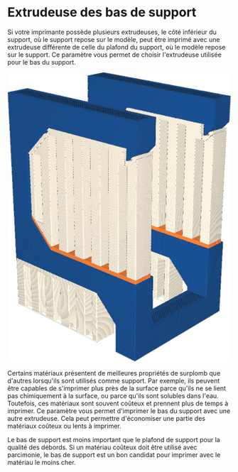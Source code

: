 Extrudeuse des bas de support
====
Si votre imprimante possède plusieurs extrudeuses, le côté inférieur du support, où le support repose sur le modèle, peut être imprimé avec une extrudeuse différente de celle du plafond du support, où le modèle repose sur le support. Ce paramètre vous permet de choisir l'extrudeuse utilisée pour le bas du support.

![Le bas de support est imprimé en orange, mais le toit du support en blanc](../../../articles/images/support_bottom_extruder_nr.png)

Certains matériaux présentent de meilleures propriétés de surplomb que d'autres lorsqu'ils sont utilisés comme support. Par exemple, ils peuvent être capables de s'imprimer plus près de la surface parce qu'ils ne se lient pas chimiquement à la surface, ou parce qu'ils sont solubles dans l'eau. Toutefois, ces matériaux sont souvent coûteux et prennent plus de temps à imprimer. Ce paramètre vous permet d'imprimer le bas du support avec une autre extrudeuse. Cela peut permettre d'économiser une partie des matériaux coûteux ou lents à imprimer.

Le bas de support est moins important que le plafond de support pour la qualité des débords. Si un matériau coûteux doit être utilisé avec parcimonie, le bas de support est un bon candidat pour imprimer avec le matériau le moins cher.
